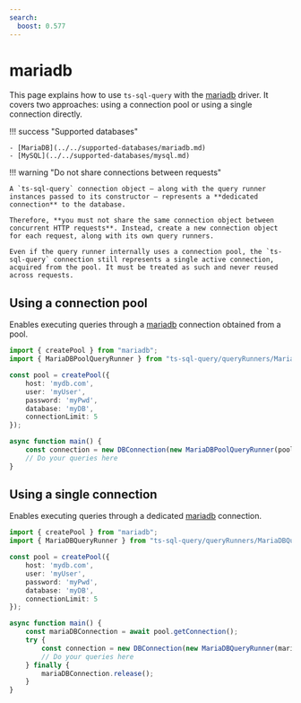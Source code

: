 ```yaml
---
search:
  boost: 0.577
---
```

# mariadb

This page explains how to use `ts-sql-query` with the [mariadb](https://www.npmjs.com/package/mariadb) driver. It covers two approaches: using a connection pool or using a single connection directly.

!!! success "Supported databases"

    - [MariaDB](../../supported-databases/mariadb.md)
    - [MySQL](../../supported-databases/mysql.md)

!!! warning "Do not share connections between requests"

    A `ts-sql-query` connection object — along with the query runner instances passed to its constructor — represents a **dedicated connection** to the database.

    Therefore, **you must not share the same connection object between concurrent HTTP requests**. Instead, create a new connection object for each request, along with its own query runners.

    Even if the query runner internally uses a connection pool, the `ts-sql-query` connection still represents a single active connection, acquired from the pool. It must be treated as such and never reused across requests.

## Using a connection pool

Enables executing queries through a [mariadb](https://www.npmjs.com/package/mariadb) connection obtained from a pool.

```ts
import { createPool } from "mariadb";
import { MariaDBPoolQueryRunner } from "ts-sql-query/queryRunners/MariaDBPoolQueryRunner";

const pool = createPool({
    host: 'mydb.com', 
    user: 'myUser', 
    password: 'myPwd',
    database: 'myDB',
    connectionLimit: 5
});

async function main() {
    const connection = new DBConnection(new MariaDBPoolQueryRunner(pool));
    // Do your queries here
}
```

## Using a single connection

Enables executing queries through a dedicated [mariadb](https://www.npmjs.com/package/mariadb) connection.

```ts
import { createPool } from "mariadb";
import { MariaDBQueryRunner } from "ts-sql-query/queryRunners/MariaDBQueryRunner";

const pool = createPool({
    host: 'mydb.com', 
    user: 'myUser', 
    password: 'myPwd',
    database: 'myDB',
    connectionLimit: 5
});

async function main() {
    const mariaDBConnection = await pool.getConnection();
    try {
        const connection = new DBConnection(new MariaDBQueryRunner(mariaDBConnection));
        // Do your queries here
    } finally {
        mariaDBConnection.release();
    }
}
```
